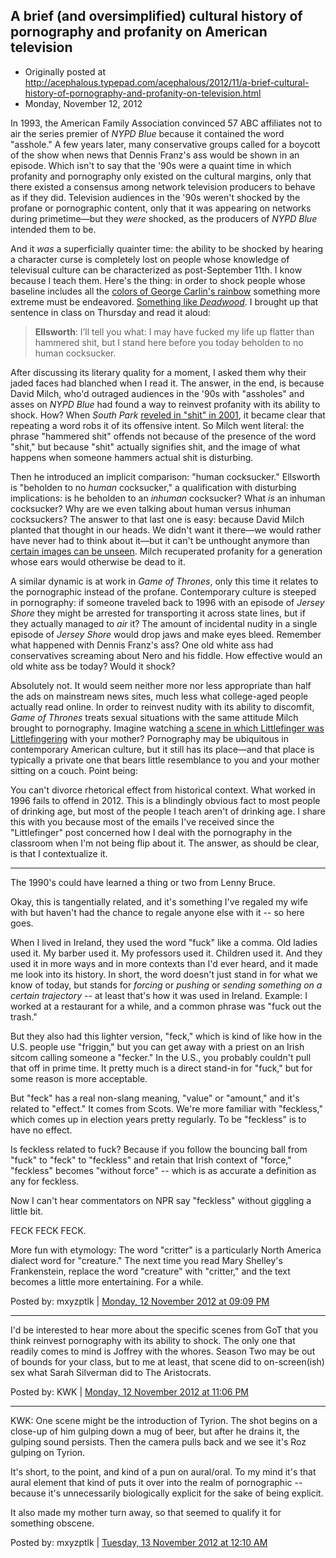 ## A brief (and oversimplified) cultural history of pornography and profanity on American television

 * Originally posted at http://acephalous.typepad.com/acephalous/2012/11/a-brief-cultural-history-of-pornography-and-profanity-on-television.html
 * Monday, November 12, 2012

In 1993, the American Family Association convinced 57 ABC affiliates not to air the series premier of _NYPD Blue_ because it contained the word "asshole." A few years later, many conservative groups called for a boycott of the show when news that Dennis Franz's ass would be shown in an episode. Which isn't to say that the '90s were a quaint time in which profanity and pornography only existed on the cultural margins, only that there existed a consensus among network television producers to behave as if they did. Television audiences in the '90s weren't shocked by the profane or pornographic content, only that it was appearing on networks during primetime—but they _were_ shocked, as the producers of _NYPD Blue_ intended them to be. 

And it _was_ a superficially quainter time: the ability to be shocked by hearing a character curse is completely lost on people whose knowledge of televisual culture can be characterized as post-September 11th. I know because I teach them. Here's the thing: in order to shock people whose baseline includes all the [colors of George Carlin's rainbow](https://en.wikipedia.org/wiki/Seven_dirty_words) something more extreme must be endeavored. [Something like _Deadwood_](http://acephalous.typepad.com/acephalous/2006/08/deadwood_and_to.html). I brought up that sentence in class on Thursday and read it aloud:

> **Ellsworth**: I’ll tell you what: I may have fucked my life up flatter than hammered shit, but I stand here before you today beholden to no human cocksucker.

After discussing its literary quality for a moment, I asked them why their jaded faces had blanched when I read it. The answer, in the end, is because David Milch, who'd outraged audiences in the '90s with "assholes" and asses on _NYPD Blue_ had found a way to reinvest profanity with its ability to shock. How? When _South Park_ [reveled in "shit" in 2001](http://www.southparkstudios.com/full-episodes/s05e02-it-hits-the-fan), it became clear that repeating a word robs it of its offensive intent. So Milch went literal: the phrase "hammered shit" offends not because of the presence of the word "shit," but because "shit" actually signifies shit, and the image of what happens when someone hammers actual shit is disturbing. 

Then he introduced an implicit comparison: "human cocksucker." Ellsworth is "beholden to no _human_ cocksucker," a qualification with disturbing implications: is he beholden to an _inhuman_ cocksucker? What _is_ an inhuman cocksucker? Why are we even talking about human versus inhuman cocksuckers? The answer to that last one is easy: because David Milch planted that thought in our heads. We didn't want it there—we would rather have never had to think about it—but it can't be unthought anymore than [certain images can be unseen](http://acephalous.typepad.com/acephalous/2012/10/visual-studies-401-films-you-cant-unsee.html). Milch recuperated profanity for a generation whose ears would otherwise be dead to it.

A similar dynamic is at work in _Game of Thrones_, only this time it relates to the pornographic instead of the profane. Contemporary culture is steeped in pornography: if someone traveled back to 1996 with an episode of _Jersey Shore_ they might be arrested for transporting it across state lines, but if they actually managed to _air_ it? The amount of incidental nudity in a single episode of _Jersey Shore_ would drop jaws and make eyes bleed. Remember what happened with Dennis Franz's ass? One old white ass had conservatives screaming about Nero and his fiddle. How effective would an old white ass be today? Would it shock? 

Absolutely not. It would seem neither more nor less appropriate than half the ads on mainstream news sites, much less what college-aged people actually read online. In order to reinvest nudity with its ability to discomfit, _Game of Thrones_ treats sexual situations with the same attitude Milch brought to pornography. Imagine watching [a scene in which Littlefinger was Littlefingering](http://acephalous.typepad.com/acephalous/2012/11/my-first-ever-nsfw-post-enjoy.html) with your mother? Pornography may be ubiquitous in contemporary American culture, but it still has its place—and that place is typically a private one that bears little resemblance to you and your mother sitting on a couch. Point being: 

You can't divorce rhetorical effect from historical context. What worked in 1996 fails to offend in 2012. This is a blindingly obvious fact to most people of drinking age, but most of the people I teach aren't of drinking age. I share this with you because most of the emails I've received since the "Littlefinger" post concerned how I deal with the pornography in the classroom when I'm not being flip about it. The answer, as should be clear, is that I contextualize it.

* * *

The 1990's could have learned a thing or two from Lenny Bruce.

Okay, this is tangentially related, and it's something I've regaled my wife with but haven't had the chance to regale anyone else with it -- so here goes.

When I lived in Ireland, they used the word "fuck" like a comma. Old ladies used it. My barber used it. My professors used it. Children used it. And they used it in more ways and in more contexts than I'd ever heard, and it made me look into its history. In short, the word doesn't just stand in for what we know of today, but stands for _forcing_ or _pushing_ or _sending something on a certain trajectory_ -- at least that's how it was used in Ireland. Example: I worked at a restaurant for a while, and a common phrase was "fuck out the trash."

But they also had this lighter version, "feck," which is kind of like how in the U.S. people use "friggin," but you can get away with a priest on an Irish sitcom calling someone a "fecker." In the U.S., you probably couldn't pull that off in prime time. It pretty much is a direct stand-in for "fuck," but for some reason is more acceptable.

But "feck" has a real non-slang meaning, "value" or "amount," and it's related to "effect." It comes from Scots. We're more familiar with "feckless," which comes up in election years pretty regularly. To be "feckless" is to have no effect. 

Is feckless related to fuck? Because if you follow the bouncing ball from "fuck" to "feck" to "feckless" and retain that Irish context of "force," "feckless" becomes "without force" -- which is as accurate a definition as any for feckless. 

Now I can't hear commentators on NPR say "feckless" without giggling a little bit. 

FECK FECK FECK.

More fun with etymology: The word "critter" is a particularly North America dialect word for "creature." The next time you read Mary Shelley's Frankenstein, replace the word "creature" with "critter," and the text becomes a little more entertaining. For a while.

Posted by: mxyzptlk | [Monday, 12 November 2012 at 09:09 PM](http://acephalous.typepad.com/acephalous/2012/11/a-brief-cultural-history-of-pornography-and-profanity-on-television.html?cid=6a00d8341c2df453ef017c3365cf36970b#comment-6a00d8341c2df453ef017c3365cf36970b)

* * *

I'd be interested to hear more about the specific scenes from GoT that you think reinvest pornography with its ability to shock.  The only one that readily comes to mind is Joffrey with the whores.  Season Two may be out of bounds for your class, but to me at least, that scene did to on-screen(ish) sex what Sarah Silverman did to The Aristocrats.

Posted by: KWK | [Monday, 12 November 2012 at 11:06 PM](http://acephalous.typepad.com/acephalous/2012/11/a-brief-cultural-history-of-pornography-and-profanity-on-television.html?cid=6a00d8341c2df453ef017c3366ce4e970b#comment-6a00d8341c2df453ef017c3366ce4e970b) 

* * *

KWK: One scene might be the introduction of Tyrion. The shot begins on a close-up of him gulping down a mug of beer, but after he drains it, the gulping sound persists. Then the camera pulls back and we see it's Roz gulping on Tyrion. 

It's short, to the point, and kind of a pun on aural/oral. To my mind it's that aural element that kind of puts it over into the realm of pornographic -- because it's unnecessarily biologically explicit for the sake of being explicit. 

It also made my mother turn away, so that seemed to qualify it for something obscene.

Posted by: mxyzptlk | [Tuesday, 13 November 2012 at 12:10 AM](http://acephalous.typepad.com/acephalous/2012/11/a-brief-cultural-history-of-pornography-and-profanity-on-television.html?cid=6a00d8341c2df453ef017c33678389970b#comment-6a00d8341c2df453ef017c33678389970b)

